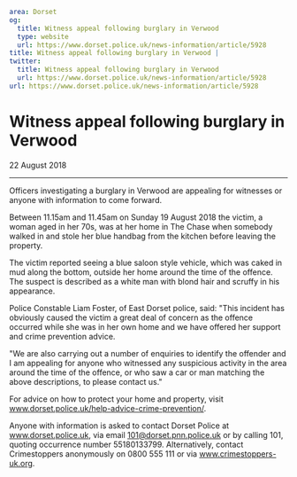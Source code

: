 ```yaml
area: Dorset
og:
  title: Witness appeal following burglary in Verwood
  type: website
  url: https://www.dorset.police.uk/news-information/article/5928
title: Witness appeal following burglary in Verwood |
twitter:
  title: Witness appeal following burglary in Verwood
  url: https://www.dorset.police.uk/news-information/article/5928
url: https://www.dorset.police.uk/news-information/article/5928
```

# Witness appeal following burglary in Verwood

22 August 2018

* * *

Officers investigating a burglary in Verwood are appealing for witnesses or anyone with information to come forward.

Between 11.15am and 11.45am on Sunday 19 August 2018 the victim, a woman aged in her 70s, was at her home in The Chase when somebody walked in and stole her blue handbag from the kitchen before leaving the property.

The victim reported seeing a blue saloon style vehicle, which was caked in mud along the bottom, outside her home around the time of the offence. The suspect is described as a white man with blond hair and scruffy in his appearance.

Police Constable Liam Foster, of East Dorset police, said: "This incident has obviously caused the victim a great deal of concern as the offence occurred while she was in her own home and we have offered her support and crime prevention advice.

"We are also carrying out a number of enquiries to identify the offender and I am appealing for anyone who witnessed any suspicious activity in the area around the time of the offence, or who saw a car or man matching the above descriptions, to please contact us."

For advice on how to protect your home and property, visit www.dorset.police.uk/help-advice-crime-prevention/.

Anyone with information is asked to contact Dorset Police at www.dorset.police.uk, via email 101@dorset.pnn.police.uk or by calling 101, quoting occurrence number 55180133799. Alternatively, contact Crimestoppers anonymously on 0800 555 111 or via www.crimestoppers-uk.org.
